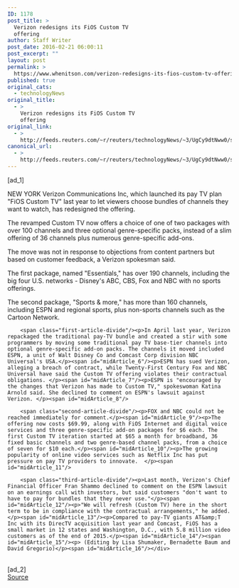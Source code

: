 ```yaml
---
ID: 1178
post_title: >
  Verizon redesigns its FiOS Custom TV
  offering
author: Staff Writer
post_date: 2016-02-21 06:00:11
post_excerpt: ""
layout: post
permalink: >
  https://www.whenitson.com/verizon-redesigns-its-fios-custom-tv-offering/
published: true
original_cats:
  - technologyNews
original_title:
  - >
    Verizon redesigns its FiOS Custom TV
    offering
original_link:
  - >
    http://feeds.reuters.com/~r/reuters/technologyNews/~3/UgCy9dtNww0/story01.htm
canonical_url:
  - >
    http://feeds.reuters.com/~r/reuters/technologyNews/~3/UgCy9dtNww0/story01.htm
---
```

 [ad_1]
<br><div id="articleText">
<span id="midArticle_start"/>

<span id="midArticle_0"/><span class="focusParagraph" readability="5"><p><span class="articleLocation">NEW YORK</span> Verizon Communications Inc, which launched its pay TV plan "FiOS Custom TV" last year to let viewers choose bundles of channels they want to watch, has redesigned the offering.</p></span><span id="midArticle_1"/><p>The revamped Custom TV now offers a choice of one of two packages with over 100 channels and three optional genre-specific packs, instead of a slim offering of 36 channels plus numerous genre-specific add-ons.  </p><span id="midArticle_2"/><p>The move was not in response to objections from content partners but based on customer feedback, a Verizon spokesman said.  </p><span id="midArticle_3"/><p>The first package, named "Essentials," has over 190 channels, including the big four U.S. networks - Disney's ABC, CBS, Fox and NBC with no sports offerings. </p><span id="midArticle_4"/><p>The second package, "Sports &amp; more," has more than 160 channels, including ESPN and regional sports, plus non-sports channels such as the Cartoon Network.</p><span id="midArticle_5"/>
        
        <span class="first-article-divide"/><p>In April last year, Verizon repackaged the traditional pay-TV bundle and created a stir with some programmers by moving some traditional pay TV base-tier channels into optional genre-specific add-on packs. The channels it moved included ESPN, a unit of Walt Disney Co and Comcast Corp division NBC Universal's USA.</p><span id="midArticle_6"/><p>ESPN has sued Verizon, alleging a breach of contract, while Twenty-First Century Fox and NBC Universal have said the Custom TV offering violates their contractual obligations. </p><span id="midArticle_7"/><p>ESPN is "encouraged by the changes that Verizon has made to Custom TV," spokeswoman Katina Arnold said. She declined to comment on ESPN's lawsuit against Verizon. </p><span id="midArticle_8"/>
        
        <span class="second-article-divide"/><p>FOX and NBC could not be reached immediately for comment.</p><span id="midArticle_9"/><p>The offering now costs $69.99, along with FiOS Internet and digital voice services and three genre-specific add-on packages for $6 each. The first Custom TV iteration started at $65 a month for broadband, 36 fixed basic channels and two genre-based channel packs, from a choice of seven for $10 each.</p><span id="midArticle_10"/><p>The growing popularity of online video services such as Netflix Inc has put pressure on pay TV providers to innovate.  </p><span id="midArticle_11"/>
        
        <span class="third-article-divide"/><p>Last month, Verizon's Chief Financial Officer Fran Shammo declined to comment on the ESPN lawsuit on an earnings call with investors, but said customers "don't want to have to pay for bundles that they never use."</p><span id="midArticle_12"/><p>"We will refresh (Custom TV) here in the short term to be in compliance with the contractual arrangements," he added.</p><span id="midArticle_13"/><p>Compared to pay-TV giants AT&amp;T Inc with its DirecTV acquisition last year and Comcast, FiOS has a small market in 12 states and Washington, D.C., with 5.8 million video customers as of the end of 2015.</p><span id="midArticle_14"/><span id="midArticle_15"/><p> (Editing by Lisa Shumaker, Bernadette Baum and David Gregorio)</p><span id="midArticle_16"/></div>
<br>[ad_2]
<br><a href="http://feeds.reuters.com/~r/reuters/technologyNews/~3/UgCy9dtNww0/story01.htm">Source </a>